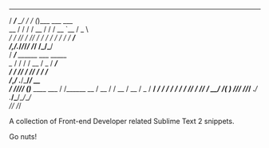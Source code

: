 
   _____       __    ___                  
  / ___/__  __/ /_  / (_)___ ___  ___     
  \__ \/ / / / __ \/ / / __ `__ \/ _ \    
 ___/ / /_/ / /_/ / / / / / / / /  __/    
/________,_/_.___/_/_/_/ /_/ /_/\___/     
  / ___/__  ______  ___  _____            
  \__ \/ / / / __ \/ _ \/ ___/            
 ___/ / /_/ / /_/ /  __/ /                
/________,_/ .___/\___/_/         __      
  / ___/__/// (_)___  ____  ___  / /______
  \__ \/ __ \/ / __ \/ __ \/ _ \/ __/ ___/
 ___/ / / / / / /_/ / /_/ /  __/ /_(__  ) 
/____/_/ /_/_/ .___/ .___/\___/\__/____/  
            /_/   /_/                     



A collection of Front-end Developer related Sublime Text 2 snippets.

Go nuts! 
